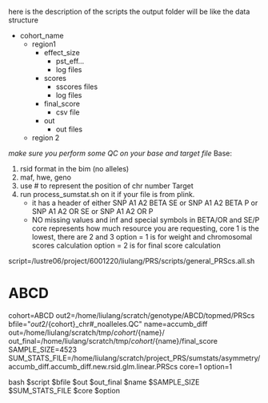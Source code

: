 here is the description of the scripts
the output folder will be like 
 the data structure
 - cohort_name
     - region1
        - effect_size
             - pst_eff...
             - log files
         - scores
             - sscores files
             - log files
         - final_score
             - csv file
         - out
             - out files
    - region 2

*make sure you perform some QC on your base and target file*
Base:
1. rsid format in the bim (no alleles)
2. maf, hwe, geno 
3. use # to represent the position of chr number
Target
1. run process_sumstat.sh on it if your file is from plink.
    - it has a header of either SNP A1 A2 BETA SE or SNP A1 A2 BETA P or SNP A1 A2 OR SE or SNP A1 A2 OR P
    - NO missing values and inf and special symbols in BETA/OR and SE/P
core represents how much resource you are requesting, core 1 is the lowest, there are 2 and 3
option = 1 is for weight and chromosomal scores calculation
option = 2 is for final score calculation

script=/lustre06/project/6001220/liulang/PRS/scripts/general_PRScs.all.sh
# ABCD
cohort=ABCD
out2=/home/liulang/scratch/genotype/ABCD/topmed/PRScs
bfile="${out2}/${cohort}_chr#_noalleles.QC"
name=accumb_diff
out=/home/liulang/scratch/tmp/${cohort}/${name}/
out_final=/home/liulang/scratch/tmp/${cohort}/${name}/final_score
SAMPLE_SIZE=4523 
SUM_STATS_FILE=/home/liulang/scratch/project_PRS/sumstats/asymmetry/accumb_diff.accumb_diff.new.rsid.glm.linear.PRScs
core=1
option=1

bash $script $bfile $out $out_final $name $SAMPLE_SIZE $SUM_STATS_FILE $core $option
